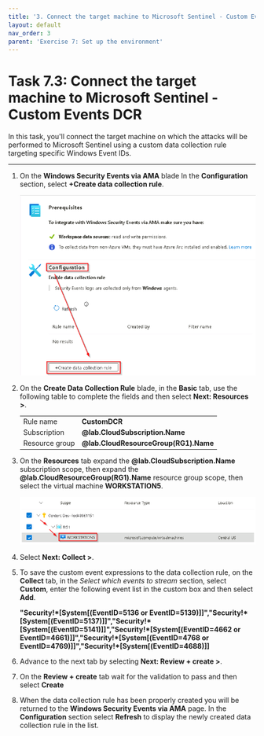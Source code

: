 ```yaml
---
title: '3. Connect the target machine to Microsoft Sentinel - Custom Events DCR'
layout: default
nav_order: 3
parent: 'Exercise 7: Set up the environment'
---
```


# Task 7.3: Connect the target machine to Microsoft Sentinel - Custom Events DCR


In this task, you'll connect the target machine on which the attacks will be performed to Microsoft Sentinel using a custom data collection rule targeting specific Windows Event IDs.

---

1.  On the **Windows Security Events via AMA** blade In the **Configuration** section, select **+Create data collection rule**.

    ![windows_security_events_create_dcr.png](../media/windows_security_events_create_dcr.png)

1.  On the **Create Data Collection Rule** blade, in the **Basic** tab, use the following table to complete the fields and then select **Next: Resources >**.

     |||
    |:---|:---|
    |Rule name|**CustomDCR**|
    |Subscription|**@lab.CloudSubscription.Name**|
    |Resource group|**@lab.CloudResourceGroup(RG1).Name**|

1.  On the **Resources** tab expand the **@lab.CloudSubscription.Name** subscription scope, then expand the **@lab.CloudResourceGroup(RG1).Name** resource group scope, then select the virtual machine **WORKSTATION5**.

    ![virtual_machine_scope.png](../media/virtual_machine_scope.png)

1.  Select **Next: Collect >**.

1.  To save the custom event expressions to the data collection rule, on the **Collect** tab, in the *Select which events to stream* section, select **Custom**, enter the following event list in the custom box and then select **Add**.

    **"Security!\*[System[(EventID=5136 or EventID=5139)]]","Security!\*[System[(EventID=5137)]]","Security!\*[System[(EventID=5141)]]","Security!\*[System[(EventID=4662 or EventID=4661)]]","Security!\*[System[(EventID=4768 or EventID=4769)]]","Security!\*[System[(EventID=4688)]]**

1.  Advance to the next tab by selecting **Next: Review + create >**.
1.  On the **Review + create** tab wait for the validation to pass and then select **Create**

1.  When the data collection rule has been properly created you will be returned to the **Windows Security Events via AMA** page. In the **Configuration** section select **Refresh** to display the newly created data collection rule in the list.
